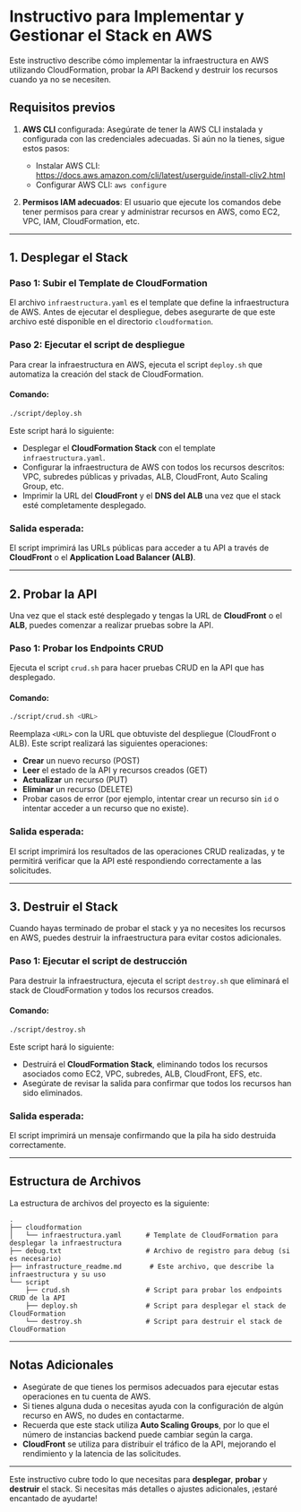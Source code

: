 
# Instructivo para Implementar y Gestionar el Stack en AWS

Este instructivo describe cómo implementar la infraestructura en AWS utilizando CloudFormation, probar la API Backend y destruir los recursos cuando ya no se necesiten.

## Requisitos previos

1. **AWS CLI** configurada: Asegúrate de tener la AWS CLI instalada y configurada con las credenciales adecuadas. Si aún no la tienes, sigue estos pasos:
   - Instalar AWS CLI: https://docs.aws.amazon.com/cli/latest/userguide/install-cliv2.html
   - Configurar AWS CLI: `aws configure`

2. **Permisos IAM adecuados**: El usuario que ejecute los comandos debe tener permisos para crear y administrar recursos en AWS, como EC2, VPC, IAM, CloudFormation, etc.

---

## 1. **Desplegar el Stack**

### Paso 1: Subir el Template de CloudFormation

El archivo `infraestructura.yaml` es el template que define la infraestructura de AWS. Antes de ejecutar el despliegue, debes asegurarte de que este archivo esté disponible en el directorio `cloudformation`.

### Paso 2: Ejecutar el script de despliegue

Para crear la infraestructura en AWS, ejecuta el script `deploy.sh` que automatiza la creación del stack de CloudFormation.

#### Comando:
```bash
./script/deploy.sh
```

Este script hará lo siguiente:
- Desplegar el **CloudFormation Stack** con el template `infraestructura.yaml`.
- Configurar la infraestructura de AWS con todos los recursos descritos: VPC, subredes públicas y privadas, ALB, CloudFront, Auto Scaling Group, etc.
- Imprimir la URL del **CloudFront** y el **DNS del ALB** una vez que el stack esté completamente desplegado.

### Salida esperada:
El script imprimirá las URLs públicas para acceder a tu API a través de **CloudFront** o el **Application Load Balancer (ALB)**.

---

## 2. **Probar la API**

Una vez que el stack esté desplegado y tengas la URL de **CloudFront** o el **ALB**, puedes comenzar a realizar pruebas sobre la API.

### Paso 1: Probar los Endpoints CRUD

Ejecuta el script `crud.sh` para hacer pruebas CRUD en la API que has desplegado.

#### Comando:
```bash
./script/crud.sh <URL>
```

Reemplaza `<URL>` con la URL que obtuviste del despliegue (CloudFront o ALB). Este script realizará las siguientes operaciones:
- **Crear** un nuevo recurso (POST)
- **Leer** el estado de la API y recursos creados (GET)
- **Actualizar** un recurso (PUT)
- **Eliminar** un recurso (DELETE)
- Probar casos de error (por ejemplo, intentar crear un recurso sin `id` o intentar acceder a un recurso que no existe).

### Salida esperada:
El script imprimirá los resultados de las operaciones CRUD realizadas, y te permitirá verificar que la API esté respondiendo correctamente a las solicitudes.

---

## 3. **Destruir el Stack**

Cuando hayas terminado de probar el stack y ya no necesites los recursos en AWS, puedes destruir la infraestructura para evitar costos adicionales.

### Paso 1: Ejecutar el script de destrucción

Para destruir la infraestructura, ejecuta el script `destroy.sh` que eliminará el stack de CloudFormation y todos los recursos creados.

#### Comando:
```bash
./script/destroy.sh
```

Este script hará lo siguiente:
- Destruirá el **CloudFormation Stack**, eliminando todos los recursos asociados como EC2, VPC, subredes, ALB, CloudFront, EFS, etc.
- Asegúrate de revisar la salida para confirmar que todos los recursos han sido eliminados.

### Salida esperada:
El script imprimirá un mensaje confirmando que la pila ha sido destruida correctamente.

---

## Estructura de Archivos

La estructura de archivos del proyecto es la siguiente:

```
.
├── cloudformation
│   └── infraestructura.yaml      # Template de CloudFormation para desplegar la infraestructura
├── debug.txt                     # Archivo de registro para debug (si es necesario)
├── infrastructure_readme.md       # Este archivo, que describe la infraestructura y su uso
└── script
    ├── crud.sh                   # Script para probar los endpoints CRUD de la API
    ├── deploy.sh                 # Script para desplegar el stack de CloudFormation
    └── destroy.sh                # Script para destruir el stack de CloudFormation
```

---

## Notas Adicionales

- Asegúrate de que tienes los permisos adecuados para ejecutar estas operaciones en tu cuenta de AWS.
- Si tienes alguna duda o necesitas ayuda con la configuración de algún recurso en AWS, no dudes en contactarme.
- Recuerda que este stack utiliza **Auto Scaling Groups**, por lo que el número de instancias backend puede cambiar según la carga.
- **CloudFront** se utiliza para distribuir el tráfico de la API, mejorando el rendimiento y la latencia de las solicitudes.

---

Este instructivo cubre todo lo que necesitas para **desplegar**, **probar** y **destruir** el stack. Si necesitas más detalles o ajustes adicionales, ¡estaré encantado de ayudarte!
